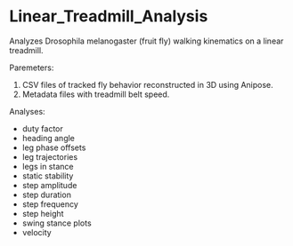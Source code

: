 # Linear_Treadmill_Analysis
Analyzes Drosophila melanogaster (fruit fly) walking kinematics on a linear treadmill. 

Paremeters: 
1) CSV files of tracked fly behavior reconstructed in 3D using Anipose. 
2) Metadata files with treadmill belt speed.

Analyses:
- duty factor 
- heading angle
- leg phase offsets
- leg trajectories
- legs in stance
- static stability 
- step amplitude
- step duration 
- step frequency
- step height 
- swing stance plots
- velocity 




